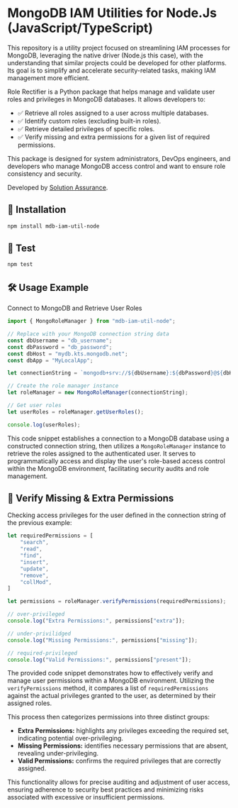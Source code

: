 # MongoDB IAM Utilities for Node.Js (JavaScript/TypeScript)
This repository is a utility project focused on streamlining IAM processes for MongoDB, leveraging the native driver (Node.js this case), with the understanding that similar projects could be developed for other platforms. Its goal is to simplify and accelerate security-related tasks, making IAM management more efficient.

Role Rectifier is a Python package that helps manage and validate user roles and privileges in MongoDB databases. It allows developers to:

- ✅ Retrieve all roles assigned to a user across multiple databases.
- ✅ Identify custom roles (excluding built-in roles).
- ✅ Retrieve detailed privileges of specific roles.
- ✅ Verify missing and extra permissions for a given list of required permissions.

This package is designed for system administrators, DevOps engineers, and developers who manage MongoDB access control and want to ensure role consistency and security.

Developed by [Solution Assurance](https://sites.google.com/mongodb.com/solutions-assurance/).

## 📌 Installation
```sh
npm install mdb-iam-util-node
``` 

## 🔬 Test
```sh
npm test
``` 

## 🛠 Usage Example
Connect to MongoDB and Retrieve User Roles

```js
import { MongoRoleManager } from "mdb-iam-util-node";

// Replace with your MongoDB connection string data
const dbUsername = "db_username";
const dbPassword = "db_password";
const dbHost = "mydb.kts.mongodb.net";
const dbApp = "MyLocalApp";

let connectionString = `mongodb+srv://${dbUsername}:${dbPassword}@${dbHost}/?retryWrites=true&w=majority&appName=${dbApp}`;

// Create the role manager instance
let roleManager = new MongoRoleManager(connectionString);

// Get user roles
let userRoles = roleManager.getUserRoles();

console.log(userRoles);
```
This code snippet establishes a connection to a MongoDB database using a constructed connection string, then utilizes a `MongoRoleManager` instance to retrieve the roles assigned to the authenticated user. It serves to programmatically access and display the user's role-based access control within the MongoDB environment, facilitating security audits and role management.


## 🚀 Verify Missing & Extra Permissions
Checking access privileges for the user defined in the connection string of the previous example:

```js
let requiredPermissions = [
    "search",
    "read",
    "find",
    "insert",
    "update",
    "remove",
    "collMod",
]

let permissions = roleManager.verifyPermissions(requiredPermissions);

// over-privileged
console.log("Extra Permissions:", permissions["extra"]);

// under-privilidged
console.log("Missing Permissions:", permissions["missing"]);

// required-privileged
console.log("Valid Permissions:", permissions["present"]);
```

The provided code snippet demonstrates how to effectively verify and manage user permissions within a MongoDB environment. Utilizing the `verifyPermissions` method, it compares a list of `requiredPermissions` against the actual privileges granted to the user, as determined by their assigned roles. 

This process then categorizes permissions into three distinct groups: 
- **Extra Permissions:** highlights any privileges exceeding the required set, indicating potential over-privileging.
- **Missing Permissions:** identifies necessary permissions that are absent, revealing under-privileging.
- **Valid Permissions:** confirms the required privileges that are correctly assigned. 

This functionality allows for precise auditing and adjustment of user access, ensuring adherence to security best practices and minimizing risks associated with excessive or insufficient permissions.